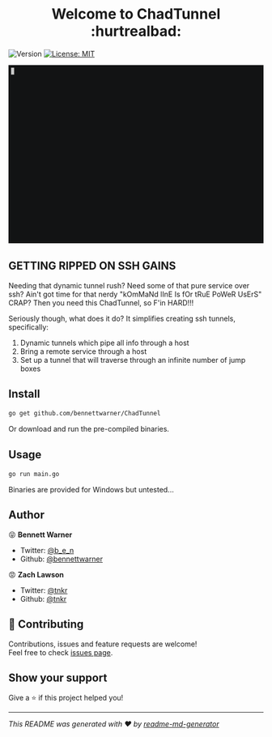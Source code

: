 <h1 align="center">Welcome to ChadTunnel :hurtrealbad:</h1>
<p>
  <img alt="Version" src="https://img.shields.io/badge/version-2004-blue.svg?cacheSeconds=2592000" />
  <a href="https://github.com/bennettwarner/ChadTunnel/blob/master/LICENSE" target="_blank">
    <img alt="License: MIT" src="https://img.shields.io/badge/License-MIT-yellow.svg" />
  </a>
</p>

![ChadTunnel Demo](demo.gif)

## GETTING RIPPED ON SSH GAINS
Needing that dynamic tunnel rush? Need some of that pure service over ssh?
Ain't got time for that nerdy "kOmMaNd lInE Is fOr tRuE PoWeR UsErS" CRAP?
Then you need this ChadTunnel, so F'in HARD!!!

Seriously though, what does it do? 
It simplifies creating ssh tunnels, specifically:
1. Dynamic tunnels which pipe all info through a host
2. Bring a remote service through a host
3. Set up a tunnel that will traverse through an infinite number of jump boxes

## Install

```sh
go get github.com/bennettwarner/ChadTunnel
```

Or download and run the pre-compiled binaries.

## Usage

```sh
go run main.go
```

Binaries are provided for Windows but untested...

## Author

😝 **Bennett Warner**

* Twitter: [@b_e_n](https://twitter.com/b_e_n)
* Github: [@bennettwarner](https://github.com/bennettwarner)

😡 **Zach Lawson**

* Twitter: [@tnkr](https://twitter.com/_tnkr_)
* Github: [@tnkr](https://github.com/tnkr)

## 🤝 Contributing

Contributions, issues and feature requests are welcome!<br />Feel free to check [issues page](https://github.com/bennettwarner/ChadTunnel/issues). 

## Show your support

Give a ⭐️ if this project helped you!

***
_This README was generated with ❤️ by [readme-md-generator](https://github.com/kefranabg/readme-md-generator)_
